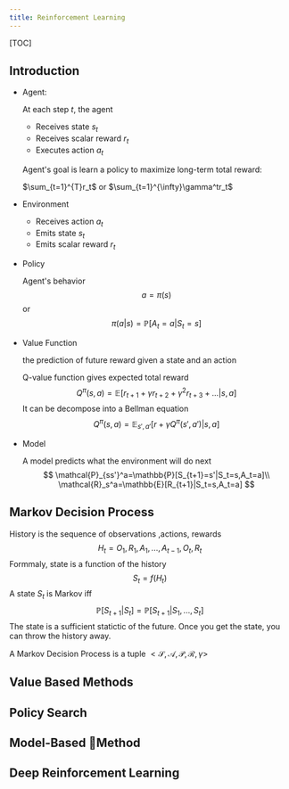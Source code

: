 ```yaml
---
title: Reinforcement Learning
---
```


[TOC]

## Introduction

-   Agent:

    At each step $t$, the agent

    -    Receives state $s_t$
    -   Receives scalar reward $r_t$
    -   Executes action $a_t$

    Agent's goal is learn a policy to maximize long-term total reward:

    $\sum_{t=1}^{T}r_t$ or $\sum_{t=1}^{\infty}\gamma^tr_t$

-   Environment

    -   Receives action $a_t$
    -   Emits state $s_t$
    -   Emits scalar reward $r_t$

-   Policy

    Agent's behavior
    $$
    a=\pi(s)
    $$
    or
    $$
    \pi(a|s)=\mathbb{P}[A_t=a|S_t=s]
    $$

-   Value Function

    the prediction of future reward given a state and an action

    Q-value function gives expected total reward
    $$
    Q^{\pi}(s, a)=\mathbb{E}[r_{t+1}+\gamma r_{t+2}+\gamma^2r_{t+3}+...|s,a]
    $$
    It can be decompose into a Bellman equation
    $$
    Q^{\pi}(s, a)=\mathbb{E}_{s',a'}[r+\gamma Q^\pi(s',a')|s,a]
    $$

-   Model

    A model predicts what the environment will do next
    $$
    \mathcal{P}_{ss'}^a=\mathbb{P}[S_{t+1}=s'|S_t=s,A_t=a]\\
    \mathcal{R}_s^a=\mathbb{E}[R_{t+1}|S_t=s,A_t=a]
    $$
    

## Markov Decision Process

History is the sequence of observations ,actions, rewards
$$
H_t=O_1,R_1,A_1,...,A_{t-1},O_t,R_t
$$
Formmaly, state is a function of the history
$$
S_t=f(H_t)
$$
A state $S_t$ is Markov iff
$$
\mathbb{P}[S_{t+1}|S_t]=\mathbb{P}[S_{t+1}|S_1,...,S_t]
$$
The state is a sufficient statictic of the future. Once you get the state, you can throw the history away.

A Markov Decision Process is a tuple $<\mathcal S,\mathcal A,\mathcal P,\mathcal R,\gamma>$

## Value Based Methods

## Policy Search

## Model-Based Method

## Deep Reinforcement Learning
